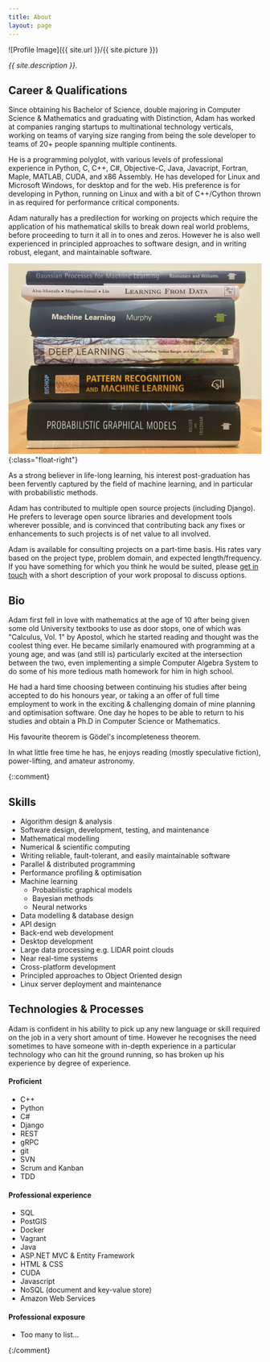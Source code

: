```yaml
---
title: About
layout: page
---
```

![Profile Image]({{ site.url }}/{{ site.picture }})

_{{ site.description }}._

## Career & Qualifications

Since obtaining his Bachelor of Science, double majoring in Computer Science & Mathematics and graduating with Distinction, Adam has worked at companies ranging startups to multinational technology verticals, working on teams of varying size ranging from being the sole developer to teams of 20+ people spanning multiple continents.

He is a programming polyglot, with various levels of professional experience in Python, C, C++, C#, Objective-C, Java, Javacript, Fortran, Maple, MATLAB, CUDA, and x86 Assembly. He has developed for Linux and Microsoft Windows, for desktop and for the web. His preference is for developing in Python, running on Linux and with a bit of C++/Cython thrown in as required for performance critical components.

Adam naturally has a predilection for working on projects which require the application of his mathematical skills to break down real world problems, before proceeding to turn it all in to ones and zeros. However he is also well experienced in principled approaches to software design, and in writing robust, elegant, and maintainable software.

![machine learning books](/assets/images/mlbooks.jpg){:class="float-right"}

As a strong believer in life-long learning, his interest post-graduation has been fervently captured by the field of machine learning, and in particular with probabilistic methods.

Adam has contributed to multiple open source projects (including Django). He prefers to leverage open source libraries and development tools wherever possible, and is convinced that contributing back any fixes or enhancements to such projects is of net value to all involved.

Adam is available for consulting projects on a part-time basis. His rates vary based on the project type, problem domain, and expected length/frequency. If you have something for which you think he would be suited, please [get in touch](mailto:hello@chidlow.net) with a short description of your work proposal to discuss options.

## Bio

Adam first fell in love with mathematics at the age of 10 after being given some old University textbooks to use as door stops, one of which was "Calculus, Vol. 1" by Apostol, which he started reading and thought was the coolest thing ever. He became similarly enamoured with programming at a young age, and was (and still is) particularly excited at the intersection between the two, even implementing a simple Computer Algebra System to do some of his more tedious math homework for him in high school.

He had a hard time choosing between continuing his studies after being accepted to do his honours year, or taking a an offer of full time employment to work in the exciting & challenging domain of mine planning and optimisation software. One day he hopes to be able to return to his studies and obtain a Ph.D in Computer Science or Mathematics.

His favourite theorem is Gödel's incompleteness theorem.

In what little free time he has, he enjoys reading (mostly speculative fiction), power-lifting, and amateur astronomy.

{::comment}

## Skills

* Algorithm design & analysis
* Software design, development, testing, and maintenance
* Mathematical modelling
* Numerical & scientific computing
* Writing reliable, fault-tolerant, and easily maintainable software
* Parallel & distributed programming
* Performance profiling & optimisation
* Machine learning
    * Probabilistic graphical models
    * Bayesian methods
    * Neural networks
* Data modelling & database design
* API design
* Back-end web development
* Desktop development
* Large data processing e.g. LIDAR point clouds
* Near real-time systems
* Cross-platform development
* Principled approaches to Object Oriented design
* Linux server deployment and maintenance

## Technologies & Processes

Adam is confident in his ability to pick up any new language or skill required on the job in a very short amount of time. However he recognises the need sometimes to have someone with in-depth experience in a particular technology who can hit the ground running, so has broken up his experience by degree of experience.

#### Proficient
* C++
* Python
* C#
* Django
* REST
* gRPC
* git
* SVN
* Scrum and Kanban
* TDD

#### Professional experience
* SQL
* PostGIS
* Docker
* Vagrant
* Java
* ASP.NET MVC & Entity Framework
* HTML & CSS
* CUDA
* Javascript
* NoSQL (document and key-value store)
* Amazon Web Services

#### Professional exposure
* Too many to list...

{:/comment}
